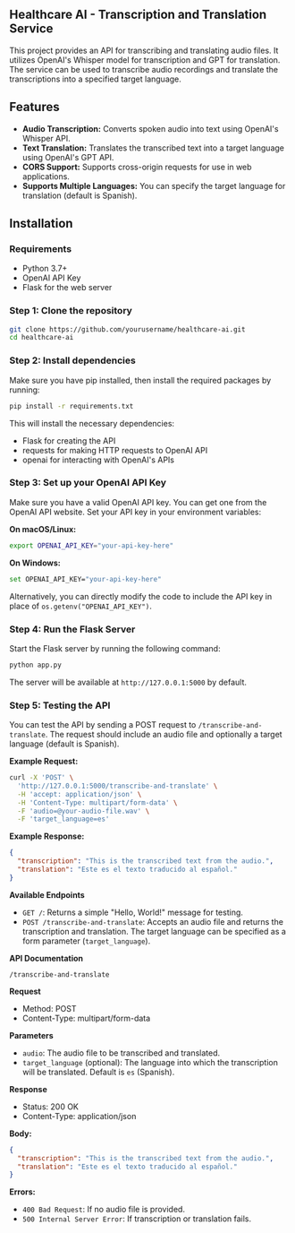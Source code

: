 ## Healthcare AI - Transcription and Translation Service

This project provides an API for transcribing and translating audio files. It utilizes OpenAI's Whisper model for transcription and GPT for translation. The service can be used to transcribe audio recordings and translate the transcriptions into a specified target language.

## Features

* **Audio Transcription:** Converts spoken audio into text using OpenAI's Whisper API.
* **Text Translation:** Translates the transcribed text into a target language using OpenAI's GPT API.
* **CORS Support:** Supports cross-origin requests for use in web applications.
* **Supports Multiple Languages:** You can specify the target language for translation (default is Spanish).

## Installation

### Requirements

* Python 3.7+
* OpenAI API Key
* Flask for the web server

### Step 1: Clone the repository

```bash
git clone https://github.com/yourusername/healthcare-ai.git
cd healthcare-ai
```

### Step 2: Install dependencies

Make sure you have pip installed, then install the required packages by running:

```bash
pip install -r requirements.txt
```

This will install the necessary dependencies:

* Flask for creating the API
* requests for making HTTP requests to OpenAI API
* openai for interacting with OpenAI's APIs

### Step 3: Set up your OpenAI API Key

Make sure you have a valid OpenAI API key. You can get one from the OpenAI API website.
Set your API key in your environment variables:

**On macOS/Linux:**

```bash
export OPENAI_API_KEY="your-api-key-here"
```

**On Windows:**

```bash
set OPENAI_API_KEY="your-api-key-here"
```

Alternatively, you can directly modify the code to include the API key in place of `os.getenv("OPENAI_API_KEY")`.

### Step 4: Run the Flask Server

Start the Flask server by running the following command:

```bash
python app.py
```

The server will be available at `http://127.0.0.1:5000` by default.

### Step 5: Testing the API

You can test the API by sending a POST request to `/transcribe-and-translate`. The request should include an audio file and optionally a target language (default is Spanish).

**Example Request:**

```bash
curl -X 'POST' \
  'http://127.0.0.1:5000/transcribe-and-translate' \
  -H 'accept: application/json' \
  -H 'Content-Type: multipart/form-data' \
  -F 'audio=@your-audio-file.wav' \
  -F 'target_language=es'
```

**Example Response:**

```json
{
  "transcription": "This is the transcribed text from the audio.",
  "translation": "Este es el texto traducido al español."
}
```

**Available Endpoints**

* `GET /`: Returns a simple "Hello, World!" message for testing.
* `POST /transcribe-and-translate`: Accepts an audio file and returns the transcription and translation. The target language can be specified as a form parameter (`target_language`).

**API Documentation**

`/transcribe-and-translate`

**Request**

* Method: POST
* Content-Type: multipart/form-data

**Parameters**

* `audio`: The audio file to be transcribed and translated.
* `target_language` (optional): The language into which the transcription will be translated. Default is `es` (Spanish).

**Response**

* Status: 200 OK
* Content-Type: application/json

**Body:**

```json
{
  "transcription": "This is the transcribed text from the audio.",
  "translation": "Este es el texto traducido al español."
}
```

**Errors:**

* `400 Bad Request`: If no audio file is provided.
* `500 Internal Server Error`: If transcription or translation fails.

